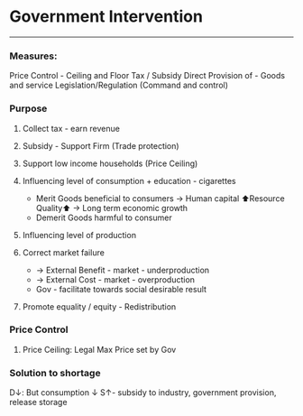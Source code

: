 # Government Intervention
---
### Measures:
Price Control - Ceiling and Floor
Tax / Subsidy
Direct Provision of - Goods and service
Legislation/Regulation (Command and control)

### Purpose
1. Collect tax - earn revenue
2. Subsidy - Support Firm (Trade protection)
3. Support low income households (Price Ceiling)
4. Influencing level of consumption + education - cigarettes
	- Merit Goods beneficial to consumers -> Human capital ⬆Resource Quality⬆ -> Long term economic growth
	- Demerit Goods harmful to consumer
5. Influencing level of production
6. Correct market failure
	- -> External Benefit - market - underproduction
	- -> External Cost - market - overproduction
	- Gov - facilitate towards social desirable result

7. Promote equality / equity - Redistribution


### Price Control
1. Price Ceiling: Legal Max Price set by Gov


### Solution to shortage
D↓: But consumption ↓
S↑- subsidy to industry, government provision, release storage